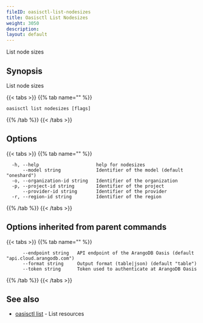 ```yaml
---
fileID: oasisctl-list-nodesizes
title: Oasisctl List Nodesizes
weight: 3050
description: 
layout: default
---
```

List node sizes

## Synopsis

List node sizes

{{< tabs >}}
{{% tab name="" %}}
```
oasisctl list nodesizes [flags]
```
{{% /tab %}}
{{< /tabs >}}

## Options

{{< tabs >}}
{{% tab name="" %}}
```
  -h, --help                     help for nodesizes
      --model string             Identifier of the model (default "oneshard")
  -o, --organization-id string   Identifier of the organization
  -p, --project-id string        Identifier of the project
      --provider-id string       Identifier of the provider
  -r, --region-id string         Identifier of the region
```
{{% /tab %}}
{{< /tabs >}}

## Options inherited from parent commands

{{< tabs >}}
{{% tab name="" %}}
```
      --endpoint string   API endpoint of the ArangoDB Oasis (default "api.cloud.arangodb.com")
      --format string     Output format (table|json) (default "table")
      --token string      Token used to authenticate at ArangoDB Oasis
```
{{% /tab %}}
{{< /tabs >}}

## See also

* [oasisctl list]()	 - List resources

